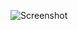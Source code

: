 ![Screenshot](https://raw.githubusercontent.com/Cryakl/Ultimate-RAT-Collection/refs/heads/main/XHacker/xHacker%202.5%20FREE/Screenshot.png)

